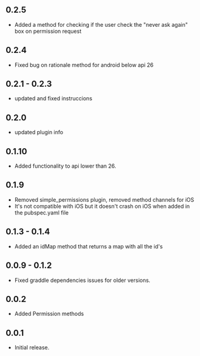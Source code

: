 ## 0.2.5 

* Added a method for checking if the user check the "never ask again" box on permission request

## 0.2.4

* Fixed bug on rationale method for android below api 26

## 0.2.1 - 0.2.3

* updated and fixed instruccions


## 0.2.0

* updated plugin info

## 0.1.10

* Added functionality to api lower than 26.

## 0.1.9

* Removed simple_permissions plugin, removed method channels for iOS 
* It's not compatible with iOS but it doesn't crash on iOS when added in the pubspec.yaml file

## 0.1.3 - 0.1.4

* Added an idMap method that returns a map with all the id's

## 0.0.9 - 0.1.2

* Fixed graddle dependencies issues for older versions.

## 0.0.2 

* Added Permission methods

## 0.0.1

* Initial release.
